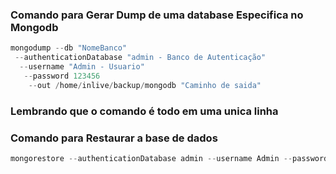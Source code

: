 ### Comando para Gerar Dump de uma database Especifica no Mongodb
```js
mongodump --db "NomeBanco"
 --authenticationDatabase "admin - Banco de Autenticação"
  --username "Admin - Usuario"
   --password 123456
    --out /home/inlive/backup/mongodb "Caminho de saida"
```
### Lembrando que o comando é todo em uma unica linha

### Comando para Restaurar a base de dados
```js
mongorestore --authenticationDatabase admin --username Admin --password 123456 --db "nome" --dir user.bson
```